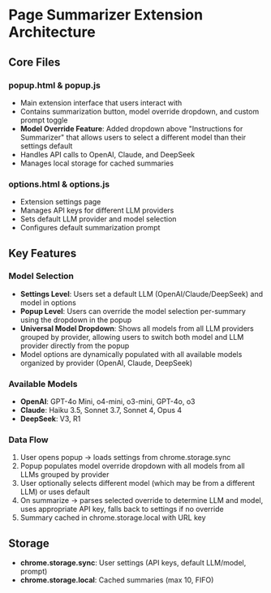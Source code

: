# Page Summarizer Extension Architecture

## Core Files

### popup.html & popup.js
- Main extension interface that users interact with
- Contains summarization button, model override dropdown, and custom prompt toggle
- **Model Override Feature**: Added dropdown above "Instructions for Summarizer" that allows users to select a different model than their settings default
- Handles API calls to OpenAI, Claude, and DeepSeek
- Manages local storage for cached summaries

### options.html & options.js  
- Extension settings page
- Manages API keys for different LLM providers
- Sets default LLM provider and model selection
- Configures default summarization prompt

## Key Features

### Model Selection
- **Settings Level**: Users set a default LLM (OpenAI/Claude/DeepSeek) and model in options
- **Popup Level**: Users can override the model selection per-summary using the dropdown in the popup
- **Universal Model Dropdown**: Shows all models from all LLM providers grouped by provider, allowing users to switch both model and LLM provider directly from the popup
- Model options are dynamically populated with all available models organized by provider (OpenAI, Claude, DeepSeek)

### Available Models
- **OpenAI**: GPT-4o Mini, o4-mini, o3-mini, GPT-4o, o3
- **Claude**: Haiku 3.5, Sonnet 3.7, Sonnet 4, Opus 4  
- **DeepSeek**: V3, R1

### Data Flow
1. User opens popup → loads settings from chrome.storage.sync
2. Popup populates model override dropdown with all models from all LLMs grouped by provider
3. User optionally selects different model (which may be from a different LLM) or uses default
4. On summarize → parses selected override to determine LLM and model, uses appropriate API key, falls back to settings if no override
5. Summary cached in chrome.storage.local with URL key

## Storage
- **chrome.storage.sync**: User settings (API keys, default LLM/model, prompt)
- **chrome.storage.local**: Cached summaries (max 10, FIFO) 
